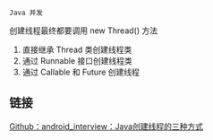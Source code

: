 `Java 并发`

创建线程最终都要调用 new Thread() 方法

1. 直接继承 Thread 类创建线程类
2. 通过 Runnable 接口创建线程类
3. 通过 Callable 和 Future 创建线程

## 链接

[Github：android_interview：Java创建线程的三种方式](https://github.com/LRH1993/android_interview/blob/master/java/concurrence/CreateThread.md)